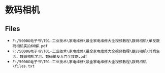 # 数码相机

## Files

- `F:/5000G电子书\T01-工业技术\家电维修\最全家电维修大全视频教程\数码相机\单反数码相机实拍60解.pdf`
- `F:/5000G电子书\T01-工业技术\家电维修\最全家电维修大全视频教程\数码相机\时尚生活，数码相机学习，数码单反入门全攻略.pdf`
- `F:/5000G电子书\T01-工业技术\家电维修\最全家电维修大全视频教程\数码相机\files.txt`
